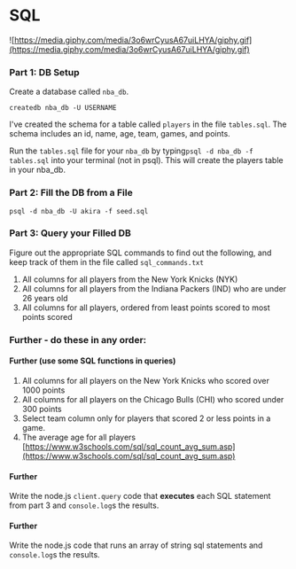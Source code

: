 # SQL
![https://media.giphy.com/media/3o6wrCyusA67uiLHYA/giphy.gif](https://media.giphy.com/media/3o6wrCyusA67uiLHYA/giphy.gif)

### Part 1: DB Setup 

Create a database called `nba_db`.
```
createdb nba_db -U USERNAME
```

I've created the schema for a table called `players` in the file `tables.sql`. The schema includes an id, name, age, team, games, and points.

Run the `tables.sql` file for your `nba_db` by typing`psql -d nba_db -f tables.sql` into your terminal (not in psql). This will create the players table in your nba_db.

### Part 2: Fill the DB from a File
`psql -d nba_db -U akira -f seed.sql`

### Part 3: Query your Filled DB

Figure out the appropriate SQL commands to find out the following, and keep track of them in the file called `sql_commands.txt`

1. All columns for all players from the New York Knicks (NYK)
1. All columns for all players from the Indiana Packers (IND) who are under 26 years old
1. All columns for all players, ordered from least points scored to most points scored

### Further - do these in any order:

#### Further (use some SQL functions in queries)

1. All columns for all players on the New York Knicks who scored over 1000 points
1. All columns for all players on the Chicago Bulls (CHI) who scored under 300 points
1. Select team column only for players that scored 2 or less points in a game.
1. The average age for all players [https://www.w3schools.com/sql/sql_count_avg_sum.asp](https://www.w3schools.com/sql/sql_count_avg_sum.asp)


#### Further
Write the node.js `client.query` code that **executes** each SQL statement from part 3 and `console.log`s the results.

#### Further
Write the node.js code that runs an array of string sql statements and `console.log`s the results.
